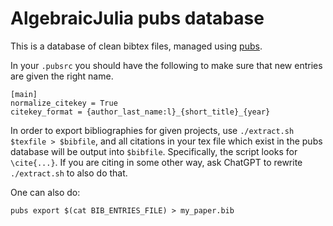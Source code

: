 # AlgebraicJulia pubs database

This is a database of clean bibtex files, managed using [pubs](https://github.com/pubs/pubs).

In your `.pubsrc` you should have the following to make sure that new entries are given the right name.

```
[main]
normalize_citekey = True
citekey_format = {author_last_name:l}_{short_title}_{year}
```

In order to export bibliographies for given projects, use `./extract.sh
$texfile > $bibfile`, and all citations in your tex file which exist in the
pubs database will be output into `$bibfile`. Specifically, the script looks
for `\cite{...}`. If you are citing in some other way, ask ChatGPT to rewrite
`./extract.sh` to also do that.

One can also do:

```
pubs export $(cat BIB_ENTRIES_FILE) > my_paper.bib
```